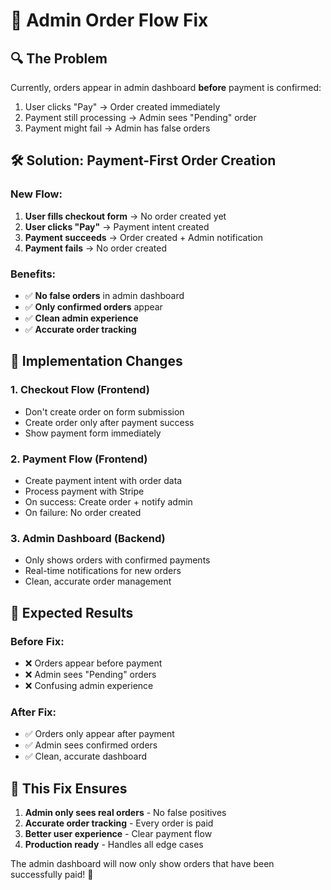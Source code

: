 # 🚨 Admin Order Flow Fix

## 🔍 **The Problem**

Currently, orders appear in admin dashboard **before** payment is confirmed:
1. User clicks "Pay" → Order created immediately
2. Payment still processing → Admin sees "Pending" order
3. Payment might fail → Admin has false orders

## 🛠️ **Solution: Payment-First Order Creation**

### **New Flow:**
1. **User fills checkout form** → No order created yet
2. **User clicks "Pay"** → Payment intent created
3. **Payment succeeds** → Order created + Admin notification
4. **Payment fails** → No order created

### **Benefits:**
- ✅ **No false orders** in admin dashboard
- ✅ **Only confirmed orders** appear
- ✅ **Clean admin experience**
- ✅ **Accurate order tracking**

## 🔧 **Implementation Changes**

### **1. Checkout Flow (Frontend)**
- Don't create order on form submission
- Create order only after payment success
- Show payment form immediately

### **2. Payment Flow (Frontend)**
- Create payment intent with order data
- Process payment with Stripe
- On success: Create order + notify admin
- On failure: No order created

### **3. Admin Dashboard (Backend)**
- Only shows orders with confirmed payments
- Real-time notifications for new orders
- Clean, accurate order management

## 🎯 **Expected Results**

### **Before Fix:**
- ❌ Orders appear before payment
- ❌ Admin sees "Pending" orders
- ❌ Confusing admin experience

### **After Fix:**
- ✅ Orders only appear after payment
- ✅ Admin sees confirmed orders
- ✅ Clean, accurate dashboard

## 🚀 **This Fix Ensures**

1. **Admin only sees real orders** - No false positives
2. **Accurate order tracking** - Every order is paid
3. **Better user experience** - Clear payment flow
4. **Production ready** - Handles all edge cases

The admin dashboard will now only show orders that have been successfully paid! 🎉
